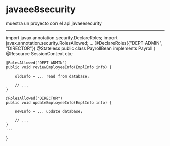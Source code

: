 # javaee8security
muestra un proyecto con el api javaeesecurity

----------------------
import javax.annotation.security.DeclareRoles;
import javax.annotation.security.RolesAllowed;
...
@DeclareRoles({"DEPT-ADMIN", "DIRECTOR"})
@Stateless public class PayrollBean implements Payroll {
    @Resource SessionContext ctx;


    @RolesAllowed("DEPT-ADMIN")
    public void reviewEmployeeInfo(EmplInfo info) {

        oldInfo = ... read from database;

        // ...
    }

    @RolesAllowed("DIRECTOR")
    public void updateEmployeeInfo(EmplInfo info) {

        newInfo = ... update database;

        // ...
    }
    ...
 }
